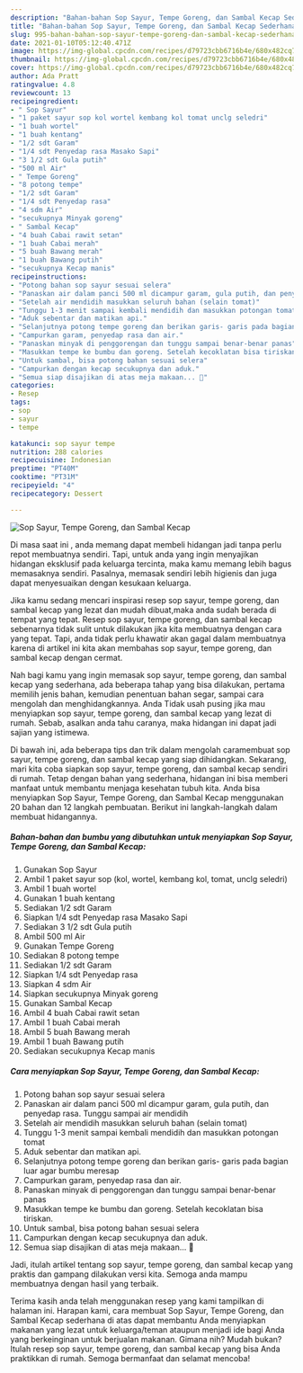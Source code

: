 ```yaml
---
description: "Bahan-bahan Sop Sayur, Tempe Goreng, dan Sambal Kecap Sederhana Untuk Jualan"
title: "Bahan-bahan Sop Sayur, Tempe Goreng, dan Sambal Kecap Sederhana Untuk Jualan"
slug: 995-bahan-bahan-sop-sayur-tempe-goreng-dan-sambal-kecap-sederhana-untuk-jualan
date: 2021-01-10T05:12:40.471Z
image: https://img-global.cpcdn.com/recipes/d79723cbb6716b4e/680x482cq70/sop-sayur-tempe-goreng-dan-sambal-kecap-foto-resep-utama.jpg
thumbnail: https://img-global.cpcdn.com/recipes/d79723cbb6716b4e/680x482cq70/sop-sayur-tempe-goreng-dan-sambal-kecap-foto-resep-utama.jpg
cover: https://img-global.cpcdn.com/recipes/d79723cbb6716b4e/680x482cq70/sop-sayur-tempe-goreng-dan-sambal-kecap-foto-resep-utama.jpg
author: Ada Pratt
ratingvalue: 4.8
reviewcount: 13
recipeingredient:
- " Sop Sayur"
- "1 paket sayur sop kol wortel kembang kol tomat unclg seledri"
- "1 buah wortel"
- "1 buah kentang"
- "1/2 sdt Garam"
- "1/4 sdt Penyedap rasa Masako Sapi"
- "3 1/2 sdt Gula putih"
- "500 ml Air"
- " Tempe Goreng"
- "8 potong tempe"
- "1/2 sdt Garam"
- "1/4 sdt Penyedap rasa"
- "4 sdm Air"
- "secukupnya Minyak goreng"
- " Sambal Kecap"
- "4 buah Cabai rawit setan"
- "1 buah Cabai merah"
- "5 buah Bawang merah"
- "1 buah Bawang putih"
- "secukupnya Kecap manis"
recipeinstructions:
- "Potong bahan sop sayur sesuai selera"
- "Panaskan air dalam panci 500 ml dicampur garam, gula putih, dan penyedap rasa. Tunggu sampai air mendidih"
- "Setelah air mendidih masukkan seluruh bahan (selain tomat)"
- "Tunggu 1-3 menit sampai kembali mendidih dan masukkan potongan tomat"
- "Aduk sebentar dan matikan api."
- "Selanjutnya potong tempe goreng dan berikan garis- garis pada bagian luar agar bumbu meresap"
- "Campurkan garam, penyedap rasa dan air."
- "Panaskan minyak di penggorengan dan tunggu sampai benar-benar panas"
- "Masukkan tempe ke bumbu dan goreng. Setelah kecoklatan bisa tiriskan."
- "Untuk sambal, bisa potong bahan sesuai selera"
- "Campurkan dengan kecap secukupnya dan aduk."
- "Semua siap disajikan di atas meja makaan... 🖤"
categories:
- Resep
tags:
- sop
- sayur
- tempe

katakunci: sop sayur tempe 
nutrition: 288 calories
recipecuisine: Indonesian
preptime: "PT40M"
cooktime: "PT31M"
recipeyield: "4"
recipecategory: Dessert

---
```



![Sop Sayur, Tempe Goreng, dan Sambal Kecap](https://img-global.cpcdn.com/recipes/d79723cbb6716b4e/680x482cq70/sop-sayur-tempe-goreng-dan-sambal-kecap-foto-resep-utama.jpg)

Di masa  saat ini , anda memang dapat membeli hidangan jadi tanpa perlu repot membuatnya sendiri. Tapi, untuk anda yang ingin menyajikan hidangan eksklusif pada keluarga tercinta, maka kamu memang lebih bagus memasaknya sendiri. Pasalnya, memasak sendiri lebih higienis dan juga dapat menyesuaikan dengan kesukaan keluarga.

Jika kamu sedang mencari inspirasi resep sop sayur, tempe goreng, dan sambal kecap yang lezat dan mudah dibuat,maka anda sudah berada di tempat yang tepat. Resep sop sayur, tempe goreng, dan sambal kecap  sebenarnya tidak sulit untuk dilakukan jika kita membuatnya dengan cara yang tepat. Tapi, anda tidak perlu khawatir akan gagal dalam membuatnya 
karena di artikel ini kita akan membahas sop sayur, tempe goreng, dan sambal kecap dengan cermat.  



Nah bagi kamu yang ingin memasak sop sayur, tempe goreng, dan sambal kecap yang sederhana, ada beberapa tahap yang bisa dilakukan, pertama memilih jenis bahan, kemudian penentuan bahan segar, sampai cara mengolah dan menghidangkannya. Anda Tidak usah pusing jika mau menyiapkan sop sayur, tempe goreng, dan sambal kecap yang lezat di rumah. Sebab, asalkan anda  tahu caranya, maka hidangan ini dapat jadi sajian yang istimewa.

Di bawah ini, ada beberapa tips dan trik dalam mengolah caramembuat sop sayur, tempe goreng, dan sambal kecap yang siap dihidangkan. Sekarang, mari kita coba siapkan sop sayur, tempe goreng, dan sambal kecap sendiri di rumah. Tetap dengan bahan yang sederhana, hidangan ini bisa memberi manfaat untuk membantu menjaga kesehatan tubuh kita. Anda bisa menyiapkan Sop Sayur, Tempe Goreng, dan Sambal Kecap menggunakan 20 bahan dan 12 langkah pembuatan. Berikut ini langkah-langkah dalam membuat hidangannya.

<!--inarticleads1-->

##### Bahan-bahan dan bumbu yang dibutuhkan untuk menyiapkan Sop Sayur, Tempe Goreng, dan Sambal Kecap:

1. Gunakan  Sop Sayur
1. Ambil 1 paket sayur sop (kol, wortel, kembang kol, tomat, unclg seledri)
1. Ambil 1 buah wortel
1. Gunakan 1 buah kentang
1. Sediakan 1/2 sdt Garam
1. Siapkan 1/4 sdt Penyedap rasa Masako Sapi
1. Sediakan 3 1/2 sdt Gula putih
1. Ambil 500 ml Air
1. Gunakan  Tempe Goreng
1. Sediakan 8 potong tempe
1. Sediakan 1/2 sdt Garam
1. Siapkan 1/4 sdt Penyedap rasa
1. Siapkan 4 sdm Air
1. Siapkan secukupnya Minyak goreng
1. Gunakan  Sambal Kecap
1. Ambil 4 buah Cabai rawit setan
1. Ambil 1 buah Cabai merah
1. Ambil 5 buah Bawang merah
1. Ambil 1 buah Bawang putih
1. Sediakan secukupnya Kecap manis




<!--inarticleads2-->

##### Cara menyiapkan Sop Sayur, Tempe Goreng, dan Sambal Kecap:

1. Potong bahan sop sayur sesuai selera
1. Panaskan air dalam panci 500 ml dicampur garam, gula putih, dan penyedap rasa. Tunggu sampai air mendidih
1. Setelah air mendidih masukkan seluruh bahan (selain tomat)
1. Tunggu 1-3 menit sampai kembali mendidih dan masukkan potongan tomat
1. Aduk sebentar dan matikan api.
1. Selanjutnya potong tempe goreng dan berikan garis- garis pada bagian luar agar bumbu meresap
1. Campurkan garam, penyedap rasa dan air.
1. Panaskan minyak di penggorengan dan tunggu sampai benar-benar panas
1. Masukkan tempe ke bumbu dan goreng. Setelah kecoklatan bisa tiriskan.
1. Untuk sambal, bisa potong bahan sesuai selera
1. Campurkan dengan kecap secukupnya dan aduk.
1. Semua siap disajikan di atas meja makaan... 🖤




Jadi, itulah artikel tentang  sop sayur, tempe goreng, dan sambal kecap  yang praktis dan gampang dilakukan versi kita. Semoga anda mampu membuatnya dengan hasil yang terbaik. 

Terima kasih anda telah menggunakan resep yang kami tampilkan di halaman ini. Harapan kami, cara membuat  Sop Sayur, Tempe Goreng, dan Sambal Kecap sederhana di atas dapat membantu Anda menyiapkan makanan yang lezat untuk keluarga/teman ataupun menjadi ide bagi Anda yang berkeinginan untuk berjualan makanan. Gimana nih? Mudah bukan? Itulah resep sop sayur, tempe goreng, dan sambal kecap yang bisa Anda praktikkan di rumah. Semoga bermanfaat dan selamat mencoba!

